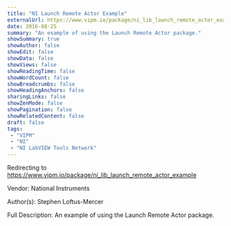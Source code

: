 ```yaml
---
title: "NI Launch Remote Actor Example"
externalUrl: https://www.vipm.io/package/ni_lib_launch_remote_actor_example
date: 2016-08-25
summary: "An example of using the Launch Remote Actor package."
showSummary: true
showAuthor: false
showEdit: false
showData: false
showViews: false
showReadingTime: false
showWordCount: false
showBreadcrumbs: false
showHeadingAnchors: false
sharingLinks: false
showZenMode: false
showPagination: false
showRelatedContent: false
draft: false
tags:
 - "VIPM"
 - "NI"
 - "NI LabVIEW Tools Network"
---
```


Redirecting to https://www.vipm.io/package/ni_lib_launch_remote_actor_example

Vendor: National Instruments

Author(s): Stephen Loftus-Mercer
 
Full Description:
An example of using the Launch Remote Actor package.